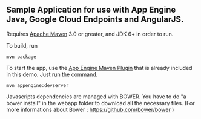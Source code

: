 ## Sample Application for use with App Engine Java, Google Cloud Endpoints and AngularJS.

Requires [Apache Maven](http://maven.apache.org) 3.0 or greater, and JDK 6+ in order to run.

To build, run

    mvn package

To start the app, use the [App Engine Maven Plugin](http://code.google.com/p/appengine-maven-plugin/) that is already included in this demo.  Just run the command.

    mvn appengine:devserver


Javascripts dependencies are managed with BOWER. 
You have to do "a bower install" in the webapp folder to download all the necessary files. 
(For more informations about Bower : https://github.com/bower/bower )
